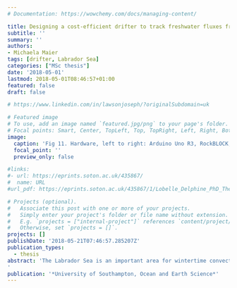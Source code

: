 ```yaml
---
# Documentation: https://wowchemy.com/docs/managing-content/

title: Designing a cost-efficient drifter to track freshwater fluxes from the Greenland Ice Sheet
subtitle: ''
summary: ''
authors:
- Michaela Maier
tags: [drifter, Labrador Sea]
categories: ["MSc thesis"]
date: '2018-05-01'
lastmod: 2018-05-01T08:46:57+01:00
featured: false
draft: false

# https://www.linkedin.com/in/lawsonjoseph/?originalSubdomain=uk

# Featured image
# To use, add an image named `featured.jpg/png` to your page's folder.
# Focal points: Smart, Center, TopLeft, Top, TopRight, Left, Right, BottomLeft, Bottom, BottomRight.
image:
  caption: 'Fig 11. Hardware, left to right: Arduino Uno R3, RockBLOCK, Adafruit GPS, Thermistor.'
  focal_point: ''
  preview_only: false

#links:
#- url: https://eprints.soton.ac.uk/435867/
#  name: URL
#url_pdf: https://eprints.soton.ac.uk/435867/1/Lobelle_Delphine_PhD_Thesis.pdf

# Projects (optional).
#   Associate this post with one or more of your projects.
#   Simply enter your project's folder or file name without extension.
#   E.g. `projects = ["internal-project"]` references `content/project/deep-learning/index.md`.
#   Otherwise, set `projects = []`.
projects: []
publishDate: '2018-05-21T07:46:57.285207Z'
publication_types: 
  - thesis
abstract: 'The Labrador Sea is an important area for wintertime convection, with possible influences on global overturning. While there is a debate in the scientific community as to the exact effects of deepwater formation on the overall circulation, recent studies have shown that the area is susceptible to very small-scale processes that conventional model resolutions can, if at all, only reproduce with immense effort and at times large error due to parameterization. There is a need for more observational data to validate models and provide initial conditions, especially concerning the pathways of freshwater off the Greenland ice shelf, which could disrupt the convection process. For this project, drifters at under £300/ each are supposed to be deployed in a cluster. Conventional surface drifters are analysed and, because they are not sufficiently suited to this task of following the freshwater currents off Greenland at the surface, a new drifter is designed and presented. Given the time constraints of the project, the design involves a working (dry tested) prototype with regards to the sampling of temperature, locating the drifter through GPS and transmitting the data via the Iridium network at reprogrammable intervals. Power usage and optimization has been analysed, tested and calculated, but not implemented. The exterior casing, including materials and deployment, as well as the overall costs of the drifter have been conceptually designed, calculated and discussed, and alternatives and suggestions for future work are presented.
'
publication: '*University of Southampton, Ocean and Earth Science*'
---
```

